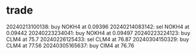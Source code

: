 # trade
20240213100138: buy NOKH4 at 0.09396
20240214083142: sel NOKH4 at 0.09442
20240223234041: buy NOKH4 at 0.09497
20240223224123: buy CLM4 at 75.7
20240226125433: sel CLM4 at 76.87
20240304150329: buy CLM4 at 77.56
20240305165637: buy ClM4 at 76.76